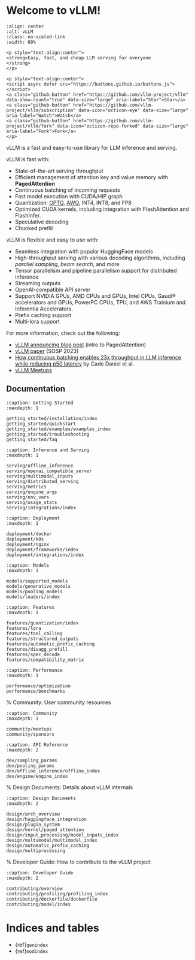 # Welcome to vLLM!

```{figure} ./assets/logos/vllm-logo-text-light.png
:align: center
:alt: vLLM
:class: no-scaled-link
:width: 60%
```

```{raw} html
<p style="text-align:center">
<strong>Easy, fast, and cheap LLM serving for everyone
</strong>
</p>

<p style="text-align:center">
<script async defer src="https://buttons.github.io/buttons.js"></script>
<a class="github-button" href="https://github.com/vllm-project/vllm" data-show-count="true" data-size="large" aria-label="Star">Star</a>
<a class="github-button" href="https://github.com/vllm-project/vllm/subscription" data-icon="octicon-eye" data-size="large" aria-label="Watch">Watch</a>
<a class="github-button" href="https://github.com/vllm-project/vllm/fork" data-icon="octicon-repo-forked" data-size="large" aria-label="Fork">Fork</a>
</p>
```

vLLM is a fast and easy-to-use library for LLM inference and serving.

vLLM is fast with:

- State-of-the-art serving throughput
- Efficient management of attention key and value memory with **PagedAttention**
- Continuous batching of incoming requests
- Fast model execution with CUDA/HIP graph
- Quantization: [GPTQ](https://arxiv.org/abs/2210.17323), [AWQ](https://arxiv.org/abs/2306.00978), INT4, INT8, and FP8
- Optimized CUDA kernels, including integration with FlashAttention and FlashInfer.
- Speculative decoding
- Chunked prefill

vLLM is flexible and easy to use with:

- Seamless integration with popular HuggingFace models
- High-throughput serving with various decoding algorithms, including *parallel sampling*, *beam search*, and more
- Tensor parallelism and pipeline parallelism support for distributed inference
- Streaming outputs
- OpenAI-compatible API server
- Support NVIDIA GPUs, AMD CPUs and GPUs, Intel CPUs, Gaudi® accelerators and GPUs, PowerPC CPUs, TPU, and AWS Trainium and Inferentia Accelerators.
- Prefix caching support
- Multi-lora support

For more information, check out the following:

- [vLLM announcing blog post](https://vllm.ai) (intro to PagedAttention)
- [vLLM paper](https://arxiv.org/abs/2309.06180) (SOSP 2023)
- [How continuous batching enables 23x throughput in LLM inference while reducing p50 latency](https://www.anyscale.com/blog/continuous-batching-llm-inference) by Cade Daniel et al.
- [vLLM Meetups](#meetups)

## Documentation

```{toctree}
:caption: Getting Started
:maxdepth: 1

getting_started/installation/index
getting_started/quickstart
getting_started/examples/examples_index
getting_started/troubleshooting
getting_started/faq
```

```{toctree}
:caption: Inference and Serving
:maxdepth: 1

serving/offline_inference
serving/openai_compatible_server
serving/multimodal_inputs
serving/distributed_serving
serving/metrics
serving/engine_args
serving/env_vars
serving/usage_stats
serving/integrations/index
```

```{toctree}
:caption: Deployment
:maxdepth: 1

deployment/docker
deployment/k8s
deployment/nginx
deployment/frameworks/index
deployment/integrations/index
```

```{toctree}
:caption: Models
:maxdepth: 1

models/supported_models
models/generative_models
models/pooling_models
models/loaders/index
```

```{toctree}
:caption: Features
:maxdepth: 1

features/quantization/index
features/lora
features/tool_calling
features/structured_outputs
features/automatic_prefix_caching
features/disagg_prefill
features/spec_decode
features/compatibility_matrix
```

```{toctree}
:caption: Performance
:maxdepth: 1

performance/optimization
performance/benchmarks
```

% Community: User community resources

```{toctree}
:caption: Community
:maxdepth: 1

community/meetups
community/sponsors
```

```{toctree}
:caption: API Reference
:maxdepth: 2

dev/sampling_params
dev/pooling_params
dev/offline_inference/offline_index
dev/engine/engine_index
```

% Design Documents: Details about vLLM internals

```{toctree}
:caption: Design Documents
:maxdepth: 2

design/arch_overview
design/huggingface_integration
design/plugin_system
design/kernel/paged_attention
design/input_processing/model_inputs_index
design/multimodal/multimodal_index
design/automatic_prefix_caching
design/multiprocessing
```

% Developer Guide: How to contribute to the vLLM project

```{toctree}
:caption: Developer Guide
:maxdepth: 2

contributing/overview
contributing/profiling/profiling_index
contributing/dockerfile/dockerfile
contributing/model/index
```

# Indices and tables

- {ref}`genindex`
- {ref}`modindex`
